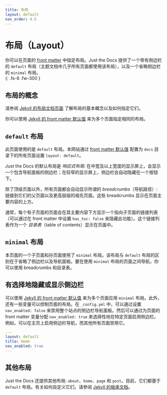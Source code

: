 ```yaml
---
title: 布局
layout: default
nav_order: 4.5
---
```


# 布局（Layout）

你可以在页面的 [front matter](https://jekyllrb.com/docs/front-matter/) 中指定布局。Just the Docs 提供了一个带有侧边栏的 `default` 布局（主题文档中几乎所有页面都使用该布局），以及一个省略侧边栏的 `minimal` 布局。  
{: .fs-6 .fw-300 }

## 布局的概念

请参阅 [Jekyll 的布局文档页面](https://jekyllrb.com/docs/layouts/) 了解布局的基本概念以及如何指定它们。

你可以使用 [Jekyll 的 front matter 默认值](https://jekyllrb.com/docs/configuration/front-matter-defaults/) 来为多个页面指定相同的布局。

## `default` 布局

此页面使用的是 `default` 布局。本网站通过 [front matter 默认值](https://jekyllrb.com/docs/configuration/front-matter-defaults/) 配置为 `docs` 目录下的所有页面设置 `layout: default`。

Just the Docs 的默认布局是 *响应式布局*: 在中宽及以上宽度的显示屏上，会显示一个包含导航面板的侧边栏；在较窄的显示屏上，侧边栏会自动隐藏在一个按钮下。

除了顶级页面以外，所有页面都会自动显示所谓的 *breadcrumbs*（导航路径）: 链接到它们的父页面以及更高层级的祖先页面。这些 breadcrumbs 显示在页面主要内容的上方。

通常，每个有子页面的页面会在其主要内容下方显示一个指向子页面的链接列表（可以通过在 front matter 中设置 `has_toc: false` 来隐藏此功能）。这个链接列表作为一个 *目录表*（table of contents）显示在页面中。

## `minimal` 布局

本页面的一个子页面和孙页面使用了 `minimal` 布局。该布局与 `default` 布局的区别在于省略了侧边栏以及导航面板。要在使用 `minimal` 布局的页面之间导航，你可以使用 breadcrumbs 和目录表。

## 有选择地隐藏或显示侧边栏

可以使用 [Jekyll 的 front matter 默认值](https://jekyllrb.com/docs/configuration/front-matter-defaults/) 来为多个页面应用 `minimal` 布局。此外，还有一些变量可以控制页面的布局。在 `_config.yml` 中，可以通过设置 `nav_enabled: false` 来禁用整个站点的侧边栏导航面板。然后可以通过为页面的 front matter 变量分配 `nav_enabled: true` 来选择性地在特定页面启用侧边栏。例如，可以在主页上启用侧边栏导航，而其他所有页面禁用它。

```yaml
---
layout: default
title: Home
nav_enabled: true
---
```

## 其他布局

Just the Docs 还提供其他布局: `about`、`home`、`page` 和 `post`。目前，它们都基于 `default` 布局。有关如何自定义它们，请参阅 [Jekyll 的继承文档](https://jekyllrb.com/docs/layouts/#inheritance)。

[front matter]: https://jekyllrb.com/docs/front-matter/ "Jekyll 的 front matter 文档"  
[Jekyll docs page about layouts]: https://jekyllrb.com/docs/layouts/ "Jekyll 的布局文档"  
[Jekyll's front matter defaults]: https://jekyllrb.com/docs/configuration/front-matter-defaults/ "Jekyll 的 front matter 默认值文档"  
[Jekyll docs about inheritance]: https://jekyllrb.com/docs/layouts/#inheritance "Jekyll 的继承文档"  